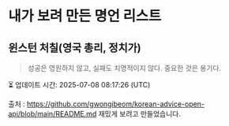 # 내가 보려 만든 명언 리스트

##  윈스턴 처칠(영국 총리, 정치가)
> 성공은 영원하지 않고, 실패도 치명적이지 않다. 중요한 것은 용기다.


⏳ 업데이트 시간: 2025-07-08 08:17:26 (UTC)

출처 : https://github.com/gwongibeom/korean-advice-open-api/blob/main/README.md
재밌게 보려고 만들었습니다.
